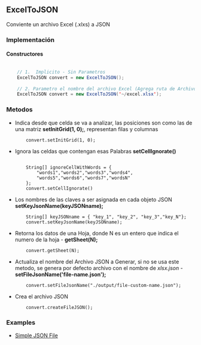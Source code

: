 ## ExcelToJSON 
Conviente un archivo Excel (.xlxs) a JSON

### Implementación

#### Constructores
```java

	// 1.  Implicito - Sin Parametros
	ExcelToJSON convert = new ExcelToJSON();
	
	// 2. Parametro el nombre del archivo Excel (Agrega ruta de Archivo)
	ExcelToJSON convert = new ExcelToJSON('~/excel.xlsx');

```

### Metodos
-  Indica desde que celda se va a analizar, las posiciones son como las de una matriz **setInitGrid(1, 0);**, representan filas y columnas
 
	```
		convert.setInitGrid(1, 0);
	```
 
-  Ignora las celdas que contengan esas Palabras **setCellIgnorate()** 

	```
		
		String[] ignoreCellWithWords = {
			"words1","words2","words3","words4",
			"words5","words6","words7","wordsN"
		}; 
		convert.setCellIgnorate()
	```

-  Los nombres de las claves a ser asignada en cada objeto JSON **setKeyJsonName(keyJSONname);**

	```
		String[] keyJSONname = { "key_1", "key_2", "key_3","key_N"};
		convert.setKeyJsonName(keyJSONname);
	````
 
- Retorna los datos de una Hoja, donde N es un entero que indica el numero de la hoja - **getSheet(N);**

	```
		convert.getSheet(N);
	```

- Actualiza el nombre del Archivo JSON a Generar, si no se usa este metodo, se genera por defecto archivo con el nombre de *xlsx.json* - **setFileJsonName('file-name.json');**

	```
		convert.setFileJsonName("./output/file-custom-name.json");
	```

- Crea el archivo JSON
 
	```
		convert.createFileJSON();
	```


### Examples
- [Simple JSON File](./examples/Simple.java)
